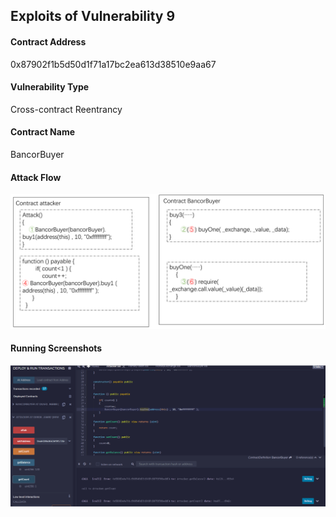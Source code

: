 ## Exploits of Vulnerability 9


#### Contract Address

0x87902f1b5d50d1f71a17bc2ea613d38510e9aa67

#### Vulnerability Type

Cross-contract Reentrancy

#### Contract Name

BancorBuyer

#### Attack Flow

![](./ex09.png)

#### Running Screenshots

![](./run07.png)